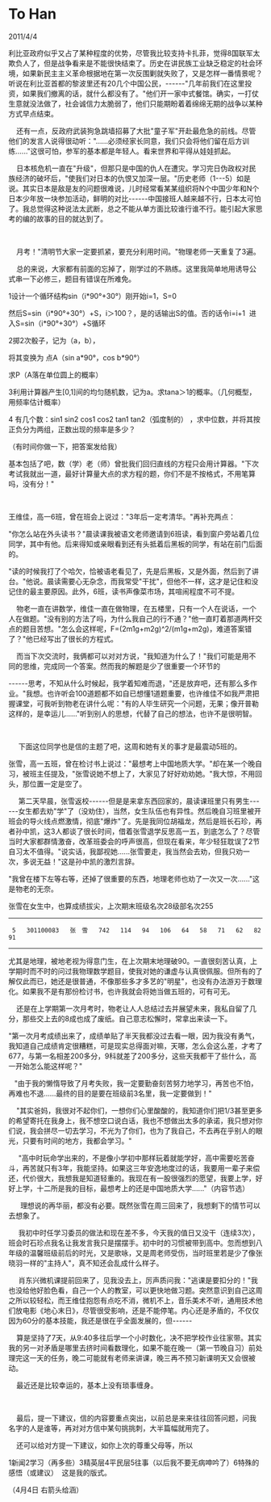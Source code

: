 # To Han
2011/4/4

利比亚政府似乎又占了某种程度的优势，尽管我比较支持卡扎菲，觉得8国联军太欺负人了，但是战争看来是不能很快结束了。历史在讲民族工业缺乏稳定的社会环境，如果新民主主义革命根据地在第一次反围剿就失败了，又是怎样一番情景呢？听说在利比亚首都的黎波里还有20几个中国公民，------"几年前我们在这里投资，如果我们撤离的话，就什么都没有了。"他们开一家中式餐馆。确实，一打仗生意就没法做了，社会诚信力太脆弱了，他们只能期盼着着绵绵无期的战争以某种方式早点结束。

   
还有一点，反政府武装狗急跳墙招募了大批"童子军"开赴最危急的前线。尽管他们的发言人说得很动听："......必须经家长同意，我们只会将他们留在后方训练......"这很可怕，参军的基本都是年轻人。看来世界和平得从娃娃抓起。

   
日本核危机一直在"升级"，但那只是中国的仇人在遭灾。学习完日伪政权对民族经济的破坏后，"使我们对日本的仇恨又加深一层。"历史老师（1---5）如是说。其实日本是敌是友的问题很难说，儿时经常看某某组织将N个中国少年和N个日本少年放一块参加活动，鲜明的对比------中国接班人越来越不行，日本太可怕了。我总觉得这种说法太武断，总之不能从单方面比较谁行谁不行。能引起大家思考的编的故事的目的就达到了。

   

   
月考！"清明节大家一定要抓紧，要充分利用时间。"物理老师一天重复了3遍。

   
总的来说，大家都有前面的忘掉了，刚学过的不熟练。这里我简单地用诱导公式串一下必修三，题目有错误在所难免。

1设计一个循环结构sin（i\*90°+30°）刚开始i=1，S=0

然后S=sin（i\*90°+30°）+S，i＞100？，是的话输出S的值。否的话令i=i+1 
进入S=sin（i\*90°+30°）+S循环

2掷2次骰子，记为（a，b），

将其变换为 点A（sin a\*90°，cos b\*90°）

求P（A落在单位圆上的概率）

3利用计算器产生\[0,1\]间的均匀随机数，记为a。求tana＞1的概率。（几何概型，用频率估计概率）

4 有几个数：sin1 sin2 cos1 cos2 tan1 tan2（弧度制的）
，求中位数，并将其按正负分为两组，正数出现的频率是多少？

（有时间你做一下，把答案发给我）

基本包括了吧，数（学）老（师）曾批我们回归直线的方程只会用计算器。"下次考试我就出一道，最好计算量大点的求方程的题，你们不是不按格式，不用笔算吗，没有分！"

 

王维佳，高一6班，曾在班会上说过："3年后一定考清华。"再补充两点：

"你怎么站在外头读书？"晨读课我被语文老师邀请到6班读，看到窗户旁站着几位同学，其中有他。后来得知或亲眼看到还有头抵着后黑板的同学，有站在前门后面的。

"读的时候我打了个哈欠，恰被语老看见了，先是后黑板，又是外面，然后到了讲台。"他说。晨读需要心无杂念，而我常受"干扰"，但他不一样，这才是记住和没记住的最主要原因。此外，6班，读书声像菜市场，其喧闹程度不可不提。

   
物老一直在讲数学，维佳一直在做物理，在五楼里，只有一个人在说话，一个人在做题。"没有别的方法了吗，为什么我自己的行不通？"他一直盯着那道两杆交点的题目苦想。"怎么会这样呢，F=(2m1g+m2g)\^2/(m1g+m2g)，难道答案错了？"他已经写出了很长的方程式。

   
而当下次交流时，我俩都可以对对方说，"我知道为什么了！"我们可能是用不同的思维，完成同一个答案。然而我的解题是少了很重要一个环节的

------思考，不知从什么时候起，我学着知难而退，"还是放弃吧，还有那么多作业。"我想。也许听会100道题都不如自已想懂1道题重要，也许维佳不如我严肃把握课堂，可我听到物老在讲什么呢："有的人毕生研究一个问题，无果；像开普勒这样的，是幸运儿......"听到别人的思想，代替了自己的想法，也许不是很明智。

 

     下面这位同学也是信的主题了吧，这周和她有关的事才是最震动5班的。

张雪，高一五班，曾在检讨书上说过："最想考上中国地质大学。"却在某一个晚自习，被班主任提及，"张雪说她不想上了，大家见了好好劝劝她。"我大惊，不用回头，那位置一定是空了。

    
第二天早晨，张雪返校------但是是来拿东西回家的，晨读课班里只有男生------女生都去劝"学"了（没劝住），当然，女生队伍也有异性。然后晚自习班里被开班会的导火线点燃激情，彻底"爆炸"了。先是我同位胡福龙，然后是班长石珍，再者孙中凯，这3人都谈了很长时间，借着张雪退学反思高一五，到底怎么了？尽管当时大家都群情激奋，改革班委会的呼声很高，但现在看来，年少轻狂耽误了2节自习太不值得。"说实话，我鄙视她......张雪要走，我当然会去劝，但我只劝一次，多说无益！"这是孙中凯的激烈言辞。

"我曾在楼下左等右等，还掉了很重要的东西，地理老师也劝了一次又一次......"这是物老的无奈。

张雪在女生中，也算成绩拔尖，上次期末班级名次28级部名次255

  -- --- ----------- -------- ----- ----- ---- ----- ---- ---- ---- ---- ---- ---- --
     5   301100083   张　雪   742   114   94   106   64   58   71   62   82   91   
  -- --- ----------- -------- ----- ----- ---- ----- ---- ---- ---- ---- ---- ---- --

尤其是地理，被地老视为得意门生，在上次期末地理破90。一直很刻苦认真，上学期时而不时的问过我物理数学题目，使我对她的谦虚与认真很佩服。但所有的了解仅此而已，她还是很普通，不像那些多才多艺的"明星"，也没有办法游刃于数理化。如果我不是有那份检讨书，也许我就会将她当做五班的，可有可无。

   
还是在上学期第一次月考时，物老让人人总结过去并展望未来，我私自留了几分，那些交上去的8成也成了废纸。自己意志松懈时，常拿出来读一下。

"第一次月考成绩出来了，成绩单贴了半天我都没过去看一眼，因为我没有勇气，我知道自己成绩肯定很糟糕，可是现实总得面对嘛，天哪，怎么会这么差，才考了677，与第一名相差200多分，9科就差了200多分，这些天我都干了些什么，高一开始怎么能这样呢？"

  
"由于我的懒惰导致了月考失败，我一定要勤奋刻苦努力地学习，再苦也不怕，再难也不退......最终的目的是要在班级前3名里，我一定要做到！"

   
"其实爸妈，我很对不起你们，一想你们心里酸酸的，我知道你们把1/3甚至更多的希望寄托在我身上，我不想空口说白话，我也不想做出太多的承诺，我只想对你们说，我会拼尽一切去学习，不光为了你们，也为了我自己，不去再在乎别人的眼光，只要有时间的地方，我都会学习。"

    
"高中时玩命学出来的，不是像小学初中那样玩着就能学好，高中需要吃苦奋斗，再苦就只有3年，我能坚持。如果这三年安逸地度过的话，我要用一辈子来偿还，代价很大，我想我是知道轻重的。我现在有一股很强烈的愿望，我要上学，好好上学，十二所是我的目标，最想考上的还是中国地质大学......"（内容节选）

     
理想说的再华丽，都没有必要。既然张雪在周三回来了，我想剩下的情节可以去想象了。

    
我初中时任学习委员的做法和现在差不多，今天我的值日又没干（连续3次），班会时石珍点我名让我发言我只是摆摆手。初中时的习惯被带到高中。忽而想到八年级的温馨班级前后的时光，又是歌咏，又是周老师受伤，当时班里若是少了像张晓羽一样的"主持人"，真不知还会乱成什么样子。

    
肖东兴微机课提前回来了，见我没去上，厉声质问我："逃课是要扣分的！"我也没给他好脸色看，自己一个人的教室，可以更快地做习题。突然意识到自己这周之所以较轻松，而王维佳抱怨有点吃不消，微机不上，音乐美术不听，通用技术他们放电影《地心末日》，尽管很受影响，还是不能停笔。内心还是矛盾的，不仅仅因为60分的基本技能，我还是很在乎全面发展的，但------

   
算是坚持了7天，从9:40多往后学一个小时数化，决不把学校作业往家带。其实我的另一对矛盾是哪里去挤时间看数理化，如果不能在晚一（第一节晚自习）前处理完这一天的任务，晚二可能就有老师来讲课，晚三再不预习新课明天又会很被动。

    最近还是比较幸运的，基本上没有琐事缠身。

 

   
最后，提一下建议，信的内容要重点突出，以前总是来来往往回答问题，问我名字的人是谁等，再对对方信中某句挑挑刺，大半篇幅就用完了。

    还可以给对方提一下建议，如你上次的尊重父母等，所以

1新闻2学习（再多些）3精英层4平民层5往事（以后我不要无病呻吟了）6特殊的感悟（或建议） 
这是我的版式。

（4月4日 右箭头给涵）

